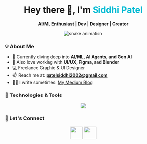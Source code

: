 <!-- Stylish header without border -->
<div align="center">
  <h1>Hey there 👋, I'm <span style="color:#00bcd4;">Siddhi Patel</span></h1>
  <p><strong>AI/ML Enthusiast | Dev | Designer | Creator</strong></p>
</div>

<!-- Tech Snake Animation -->
<div align="center">
  <img src="https://github.com/siddhiipatell/siddhiipatell/assets/67776005/aa2aee8c-e13f-4a56-b3be-e2063128c3b4" alt="snake animation" />
</div>

<!-- About Me Section -->
### 💡 About Me  
- 🤖 Currently diving deep into **AI/ML, AI Agents, and Gen AI**  
- 🎨 Also love working with **UI/UX, Figma, and Blender**  
- 💻 Freelance Graphic & UI Designer  
- 📫 Reach me at: **patelsiddhi2002@gmail.com**  
- ✍🏻 I write sometimes: [My Medium Blog](https://medium.com/@siddhiipatell)

<!-- Tech Stack Section -->
### 🧠 Technologies & Tools  
<p align="center">
  <img src="https://skillicons.dev/icons?i=python,tensorflow,pytorch,fastapi,aws,docker,linux,git,github,jenkins,azure,gcp,figma,blender,ps,ai,xd,html,css,js,react,nodejs,mongodb,mysql,cpp,java,c,vscode&perline=14" />
</p>


<!-- Connect With Me -->
### 🤝 Let's Connect  
<p align="center">
  <a href="https://www.linkedin.com/in/siddhiipatell/" target="_blank"><img src="https://user-images.githubusercontent.com/88904952/234979284-68c11d7f-1acc-4f0c-ac78-044e1037d7b0.png" height="40"/></a>
  <a href="https://twitter.com/siddhiipatell" target="_blank"><img src="https://user-images.githubusercontent.com/88904952/234980676-61bfb021-ecc8-48f7-88e6-34c1b06c4a58.png" height="40"/></a>
</p>
